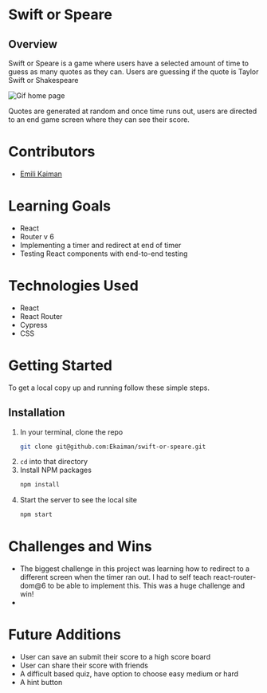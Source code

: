 # Swift or Speare

## Overview
Swift or Speare is a game where users have a selected amount of time to guess as many quotes as they can. Users are guessing if the quote is Taylor Swift or Shakespeare

![Gif home page](https://media.giphy.com/media/3ucvdJt724vXFOaexJ/giphy.gif)

Quotes are generated at random and once time runs out, users are directed to an end game screen where they can see their score. 

# Contributors
- [Emili Kaiman](https://github.com/Ekaiman)

# Learning Goals
- React
- Router v 6
- Implementing a timer and redirect at end of timer
- Testing React components with end-to-end testing

# Technologies Used 
- React
- React Router
- Cypress
- CSS

# Getting Started
To get a local copy up and running follow these simple steps.

## Installation

1. In your terminal, clone the repo
   ```sh
   git clone git@github.com:Ekaiman/swift-or-speare.git
   ```
2. `cd` into that directory
3. Install NPM packages
   ```sh
   npm install
   ```
4. Start the server to see the local site
   ```sh
   npm start
   ``` 
   
<!-- ## Deployed Site
After starting both servers, project will run at http://localhost:8080/   -->
  

# Challenges and Wins
- The biggest challenge in this project was learning how to redirect to a different screen when the timer ran out. I had to self teach react-router-dom@6 to be able to implement this. This was a huge challenge and win!
- 
# Future Additions
- User can save an submit their score to a high score board
- User can share their score with friends
- A difficult based quiz, have option to choose easy medium or hard
- A hint button

<!-- # Deployment
Skip installation by using this deployment link to view the application: [Rancid Tomatillos](https://gaping-hammer.surge.sh)

- No installlation is needed  with the provided deploy link.

- The application was deployed using [Surge](https://surge.sh/). -->

